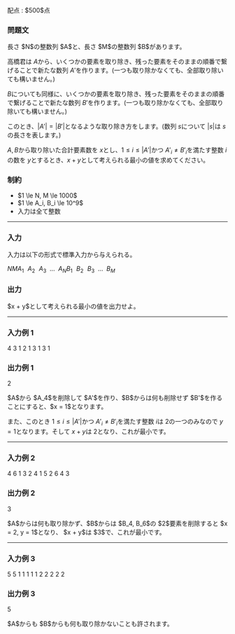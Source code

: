 
<div>

<span>

<span>

<p>
配点 : $500$点
</p>

<div>

<section>

### **問題文**

<p>
長さ $N$の整数列 $A$と、長さ $M$の整数列 $B$があります。

高橋君は $A$から、いくつかの要素を取り除き、残った要素をそのままの順番で繋げることで新たな数列 $A'$を作ります。(一つも取り除かなくても、全部取り除いても構いません。)

$B$についても同様に、いくつかの要素を取り除き、残った要素をそのままの順番で繋げることで新たな数列 $B'$を作ります。(一つも取り除かなくても、全部取り除いても構いません。)

このとき、$|A'| = |B'|$となるような取り除き方をします。(数列 $s$について $|s|$は $s$の長さを表します。)

$A, B$から取り除いた合計要素数を $x$とし、$1 \le i \le |A'|$かつ ${A'}_i \neq {B'}_i$を満たす整数 $i$の数を $y$とするとき、$x + y$として考えられる最小の値を求めてください。  
</p>

</section>

</div>

<div>

<section>

### **制約**

<ul>

<li>
$1 \le N, M \le 1000$
</li>

<li>
$1 \le A_i, B_i \le 10^9$
</li>

<li>
入力は全て整数
</li>

</ul>

</section>

</div>

---

<div>

<div>

<section>

### **入力**

<p>
入力は以下の形式で標準入力から与えられる。
</p>

<div>

$N$$M$$A_1 \hspace{7pt} A_2 \hspace{7pt} A_3 \hspace{5pt} \dots \hspace{5pt} A_N$$B_1 \hspace{7pt} B_2 \hspace{7pt} B_3 \hspace{5pt} \dots \hspace{5pt} B_M$
</div>

</section>

</div>

<div>

<section>

### **出力**

<p>
$x + y$として考えられる最小の値を出力せよ。  
</p>

</section>

</div>

</div>

---

<div>

<section>

### **入力例 1**

<div>

4 3
1 2 1 3
1 3 1

</div>

</section>

</div>

<div>

<section>

### **出力例 1**

<div>

2

</div>

<p>
$A$から $A_4$を削除して $A'$を作り、$B$からは何も削除せず $B'$を作ることにすると、$x = 1$となります。

また、このとき $1 \le i \le |A'|$かつ ${A'}_i \neq {B'}_i$を満たす整数 $i$は $2$の一つのみなので $y = 1$となります。そして $x + y$は $2$となり、これが最小です。  
</p>

</section>

</div>

---

<div>

<section>

### **入力例 2**

<div>

4 6
1 3 2 4
1 5 2 6 4 3

</div>

</section>

</div>

<div>

<section>

### **出力例 2**

<div>

3

</div>

<p>
$A$からは何も取り除かず、$B$からは $B_4, B_6$の $2$要素を削除すると $x = 2, y = 1$となり、 $x + y$は $3$で、これが最小です。  
</p>

</section>

</div>

---

<div>

<section>

### **入力例 3**

<div>

5 5
1 1 1 1 1
2 2 2 2 2

</div>

</section>

</div>

<div>

<section>

### **出力例 3**

<div>

5

</div>

<p>
$A$からも $B$からも何も取り除かないことも許されます。  
</p>

</section>

</div>

</span>

</span>

</div>
